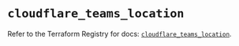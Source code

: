 # `cloudflare_teams_location`

Refer to the Terraform Registry for docs: [`cloudflare_teams_location`](https://registry.terraform.io/providers/cloudflare/cloudflare/4.44.0/docs/resources/teams_location).

